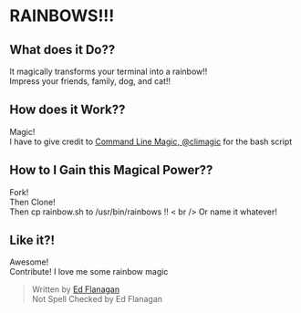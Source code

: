RAINBOWS!!!
===========

## What does it Do?? ##
It magically transforms your terminal into a rainbow!! <br />
Impress your friends, family, dog, and cat!!

## How does it Work?? ##
Magic! <br />
I have to give credit to [Command Line Magic, @climagic](https://twitter.com/climagic) for the bash script 

## How to I Gain this Magical Power?? ##
Fork! <br />
Then Clone! <br />
Then cp rainbow.sh to /usr/bin/rainbows !! < br />
Or name it whatever!

## Like it?! ##
Awesome! <br />
Contribute! I love me some rainbow magic

> Written by [Ed Flanagan](http://www.linkedin.com/in/edflanagan0)<br />
> Not Spell Checked by Ed Flanagan
